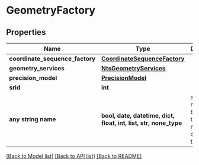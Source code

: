 # GeometryFactory


## Properties
Name | Type | Description | Notes
------------ | ------------- | ------------- | -------------
**coordinate_sequence_factory** | [**CoordinateSequenceFactory**](CoordinateSequenceFactory.md) |  | [optional] 
**geometry_services** | [**NtsGeometryServices**](NtsGeometryServices.md) |  | [optional] 
**precision_model** | [**PrecisionModel**](PrecisionModel.md) |  | [optional] 
**srid** | **int** |  | [optional] 
**any string name** | **bool, date, datetime, dict, float, int, list, str, none_type** | any string name can be used but the value must be the correct type | [optional]

[[Back to Model list]](../README.md#documentation-for-models) [[Back to API list]](../README.md#documentation-for-api-endpoints) [[Back to README]](../README.md)


